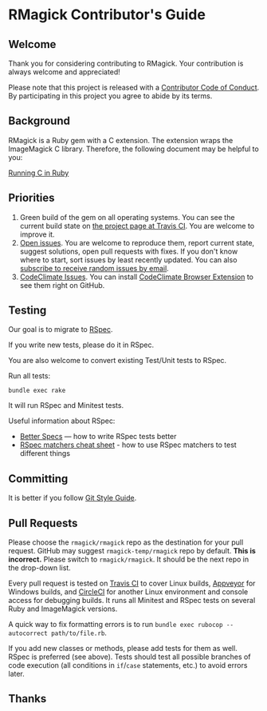 RMagick Contributor's Guide
===========================

Welcome
-------

Thank you for considering contributing to RMagick. Your contribution is always welcome and appreciated!

Please note that this project is released with a [Contributor Code of Conduct](CODE_OF_CONDUCT.md). By participating in this project you agree to abide by its terms.


Background
----------

RMagick is a Ruby gem with a C extension. The extension wraps the ImageMagick C library. Therefore, the following document may be helpful to you:

[Running C in Ruby](http://silverhammermba.github.io/emberb/extend/)


Priorities
----------

1. Green build of the gem on all operating systems. You can see the current build state on [the project page at Travis CI](https://travis-ci.org/rmagick/rmagick). You are welcome to improve it.
2. [Open issues](https://github.com/rmagick/rmagick/issues). You are welcome to reproduce them, report current state, suggest solutions, open pull requests with fixes. If you don't know where to start, sort issues by least recently updated. You can also [subscribe to receive random issues by email](http://www.codetriage.com/rmagick/rmagick).
3. [CodeClimate Issues](https://codeclimate.com/github/rmagick/rmagick/issues). You can install [CodeClimate Browser Extension](https://docs.codeclimate.com/docs/browser-extension) to see them right on GitHub.


Testing
-------

Our goal is to migrate to [RSpec](http://rspec.info).

If you write new tests, please do it in RSpec.

You are also welcome to convert existing Test/Unit tests to RSpec.

Run all tests:

    bundle exec rake

It will run RSpec and Minitest tests.

Useful information about RSpec:
* [Better Specs](http://www.betterspecs.org/) — how to write RSpec tests better
* [RSpec matchers cheat sheet](http://cheatrags.com/rspec-matchers) - how to use RSpec matchers to test different things


Committing
----------

It is better if you follow [Git Style Guide](https://github.com/agis-/git-style-guide).


Pull Requests
-------------

Please choose the `rmagick/rmagick` repo as the destination for your pull
request. GitHub may suggest `rmagick-temp/rmagick` repo by default. **This is
incorrect.** Please switch to `rmagick/rmagick`. It should be the next repo in
the drop-down list.

Every pull request is tested on [Travis
CI](https://travis-ci.org/rmagick/rmagick) to cover Linux builds,
[Appveyor](https://ci.appveyor.com/project/mockdeep/rmagick) for Windows
builds, and [CircleCI](https://circleci.com/gh/rmagick/rmagick) for another
Linux environment and console access for debugging builds.  It runs all
Minitest and RSpec tests on several Ruby and ImageMagick versions.

A quick way to fix formatting errors is to run `bundle exec rubocop --autocorrect path/to/file.rb`.

If you add new classes or methods, please add tests for them as well.
RSpec is preferred (see above).
Tests should test all possible branches of code execution (all conditions in `if`/`case` statements, etc.) to avoid errors later.


Thanks
------
